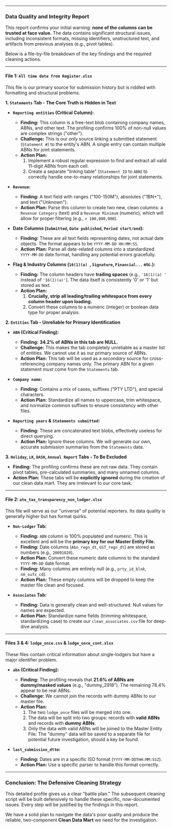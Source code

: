 
***

### **Data Quality and Integrity Report**

This report confirms your initial warning: **none of the columns can be trusted at face value.** The data contains significant structural issues, including inconsistent formats, missing identifiers, unstructured text, and artifacts from previous analyses (e.g., pivot tables).

Below is a file-by-file breakdown of the key findings and the required cleaning actions.

---

#### **File 1: `All time data from Register.xlsx`**

This file is our primary source for submission history but is riddled with formatting and structural problems.

**1. `Statements` Tab - The Core Truth is Hidden in Text**

*   **`Reporting entities` (Critical Column):**
    *   **Finding:** This column is a free-text blob containing company names, ABNs, and other text. The profiling confirms 100% of non-null values are complex strings ("other").
    *   **Challenge:** This is our *only* source linking a submitted statement (`Statement #`) to the entity's ABN. A single entry can contain multiple ABNs for joint statements.
    *   **Action Plan:**
        1.  Implement a robust regular expression to find and extract all valid 11-digit ABNs from each cell.
        2.  Create a separate "linking table" (`Statement ID` to `ABN`) to correctly handle one-to-many relationships for joint statements.

*   **`Revenue`:**
    *   **Finding:** A text field with ranges ("100-150M"), absolutes ("1BN+"), and text ("Unknown").
    *   **Action Plan:** Parse this column to create two new, clean columns: a `Revenue Category` (text) and a `Revenue Minimum` (numeric), which will allow for proper filtering (e.g., `> 100,000,000`).

*   **Date Columns (`Submitted`, `Date published`, `Period start/end`):**
    *   **Finding:** These are all text fields representing dates, not actual date objects. The format appears to be `YYYY-MM-DD HH:MM:SS`.
    *   **Action Plan:** Parse all date-related columns into a standardized `YYYY-MM-DD` date format, handling any potential errors gracefully.

*   **Flag & Industry Columns (`16(1)(a) `, `Signature`, `Financial...` etc.):**
    *   **Finding:** The column headers have **trailing spaces** (e.g., `'16(1)(a) '` instead of `'16(1)(a)'`). The data itself is consistently '0' or '1' but stored as text.
    *   **Action Plan:**
        1.  **Crucially, strip all leading/trailing whitespace from every column header upon loading.**
        2.  Convert these columns to a numeric (integer) or boolean data type for proper analysis.

**2. `Entities` Tab - Unreliable for Primary Identification**

*   **`ABN` (Critical Finding):**
    *   **Finding:** **34.2% of ABNs in this tab are NULL.**
    *   **Challenge:** This makes the tab completely unreliable as a master list of entities. We cannot use it as our primary source of ABNs.
    *   **Action Plan:** This tab will be used as a *secondary* source for cross-referencing company names only. The primary ABN for a given statement *must* come from the `Statements` tab.

*   **`Company name`:**
    *   **Finding:** Contains a mix of cases, suffixes ("PTY LTD"), and special characters.
    *   **Action Plan:** Standardize all names to uppercase, trim whitespace, and normalize common suffixes to ensure consistency with other files.

*   **`Reporting years` & `Statements submitted`:**
    *   **Finding:** These are concatenated text blobs, effectively useless for direct querying.
    *   **Action Plan:** Ignore these columns. We will generate our own, accurate submission summaries from the `Statements` data.

**3. `Holiday`, `LK`, `DASH`, `Annual Report` Tabs - To Be Excluded**

*   **Finding:** The profiling confirms these are not raw data. They contain pivot tables, pre-calculated summaries, and many unnamed columns.
*   **Action Plan:** These tabs will be **explicitly ignored** during the creation of our clean data mart. They are irrelevant to our core task.

---

#### **File 2: `ato_tax_transparency_non_lodger.xlsx`**

This file will serve as our "universe" of potential reporters. Its data quality is generally higher but has format quirks.

*   **`Non-Lodger` Tab:**
    *   **Finding:** `ABN` column is 100% populated and numeric. This is excellent and will be the **primary key for our Master Entity File.**
    *   **Finding:** Date columns (`Abn_regn_dt`, `GST_regn_dt`) are stored as numbers (e.g., `20091020`).
    *   **Action Plan:** Convert these numeric date columns to the standard `YYYY-MM-DD` date format.
    *   **Finding:** Many columns are entirely null (e.g., `prty_id_blnk`, `nm_sufx_cd`).
    *   **Action Plan:** These empty columns will be dropped to keep the master file clean and focused.

*   **`Associates` Tab:**
    *   **Finding:** Data is generally clean and well-structured. Null values for names are expected.
    *   **Action Plan:** Standardize name fields (trimming whitespace, standardizing case) to create our `clean_associates.csv` file for deep-dive analysis.

---

#### **Files 3 & 4: `lodge_once.csv` & `lodge_once_cont.xlsx`**

These files contain critical information about single-lodgers but have a major identifier problem.

*   **`abn` (Critical Finding):**
    *   **Finding:** The profiling reveals that **21.6% of ABNs are dummy/masked values** (e.g., "dummy\_2918"). The remaining 78.4% appear to be real ABNs.
    *   **Challenge:** We cannot join the records with dummy ABNs to our master file.
    *   **Action Plan:**
        1.  The two `lodge_once` files will be merged into one.
        2.  The data will be split into two groups: records with **valid ABNs** and records with **dummy ABNs**.
        3.  Only the data with valid ABNs will be joined to the Master Entity File. The "dummy" data will be saved to a separate file for potential future investigation, should a key be found.

*   **`last_submission_dttm`:**
    *   **Finding:** Dates are in a specific ISO format (`YYYY-MM-DDTHH:MM:SSZ`).
    *   **Action Plan:** Use a specific parser to handle this format correctly.

***

### **Conclusion: The Defensive Cleaning Strategy**

This detailed profile gives us a clear "battle plan." The subsequent cleaning script will be built defensively to handle these specific, now-documented issues. Every step will be justified by the findings in this report.

We have a solid plan to navigate the data's poor quality and produce the reliable, two-component **Clean Data Mart** we need for the investigation.

